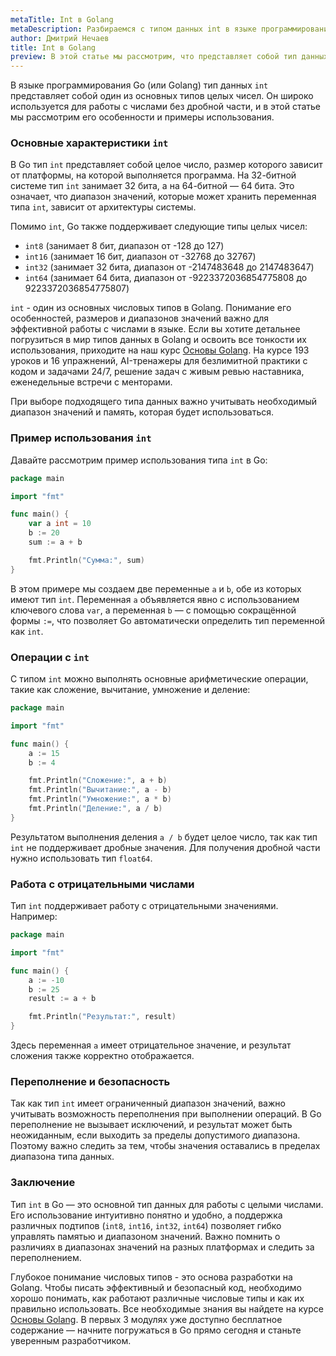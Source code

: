 ```yaml
---
metaTitle: Int в Golang
metaDescription: Разбираемся с типом данных int в языке программирования Go (Golang).
author: Дмитрий Нечаев
title: Int в Golang
preview: В этой статье мы рассмотрим, что представляет собой тип данных int в Go, его особенности, а также примеры использования.
---
```


В языке программирования Go (или Golang) тип данных `int` представляет собой один из основных типов целых чисел. Он широко используется для работы с числами без дробной части, и в этой статье мы рассмотрим его особенности и примеры использования.

### Основные характеристики `int`

В Go тип `int` представляет собой целое число, размер которого зависит от платформы, на которой выполняется программа. На 32-битной системе тип `int` занимает 32 бита, а на 64-битной — 64 бита. Это означает, что диапазон значений, которые может хранить переменная типа `int`, зависит от архитектуры системы.

Помимо `int`, Go также поддерживает следующие типы целых чисел:

- `int8` (занимает 8 бит, диапазон от -128 до 127)
- `int16` (занимает 16 бит, диапазон от -32768 до 32767)
- `int32` (занимает 32 бита, диапазон от -2147483648 до 2147483647)
- `int64` (занимает 64 бита, диапазон от -9223372036854775808 до 9223372036854775807)

`int` - один из основных числовых типов в Golang. Понимание его особенностей, размеров и диапазонов значений важно для эффективной работы с числами в языке. Если вы хотите детальнее погрузиться в мир типов данных в Golang и освоить все тонкости их использования, приходите на наш курс [Основы Golang](https://purpleschool.ru/course/go-basics?utm_source=knowledgebase&utm_medium=text&utm_campaign=int_v_golang). На курсе 193 уроков и 16 упражнений, AI-тренажеры для безлимитной практики с кодом и задачами 24/7, решение задач с живым ревью наставника, еженедельные встречи с менторами.

При выборе подходящего типа данных важно учитывать необходимый диапазон значений и память, которая будет использоваться.

### Пример использования `int`

Давайте рассмотрим пример использования типа `int` в Go:

```go
package main

import "fmt"

func main() {
    var a int = 10
    b := 20
    sum := a + b

    fmt.Println("Сумма:", sum)
}
```

В этом примере мы создаем две переменные `a` и `b`, обе из которых имеют тип `int`. Переменная `a` объявляется явно с использованием ключевого слова `var`, а переменная `b` — с помощью сокращённой формы `:=`, что позволяет Go автоматически определить тип переменной как `int`.

### Операции с `int`

С типом `int` можно выполнять основные арифметические операции, такие как сложение, вычитание, умножение и деление:

```go
package main

import "fmt"

func main() {
    a := 15
    b := 4

    fmt.Println("Сложение:", a + b)
    fmt.Println("Вычитание:", a - b)
    fmt.Println("Умножение:", a * b)
    fmt.Println("Деление:", a / b)
}
```

Результатом выполнения деления `a / b` будет целое число, так как тип `int` не поддерживает дробные значения. Для получения дробной части нужно использовать тип `float64`.

### Работа с отрицательными числами

Тип `int` поддерживает работу с отрицательными значениями. Например:

```go
package main

import "fmt"

func main() {
    a := -10
    b := 25
    result := a + b

    fmt.Println("Результат:", result)
}
```

Здесь переменная `a` имеет отрицательное значение, и результат сложения также корректно отображается.

### Переполнение и безопасность

Так как тип `int` имеет ограниченный диапазон значений, важно учитывать возможность переполнения при выполнении операций. В Go переполнение не вызывает исключений, и результат может быть неожиданным, если выходить за пределы допустимого диапазона. Поэтому важно следить за тем, чтобы значения оставались в пределах диапазона типа данных.

### Заключение

Тип `int` в Go — это основной тип данных для работы с целыми числами. Его использование интуитивно понятно и удобно, а поддержка различных подтипов (`int8`, `int16`, `int32`, `int64`) позволяет гибко управлять памятью и диапазоном значений. Важно помнить о различиях в диапазонах значений на разных платформах и следить за переполнением.

Глубокое понимание числовых типов - это основа разработки на Golang. Чтобы писать эффективный и безопасный код, необходимо хорошо понимать, как работают различные числовые типы и как их правильно использовать. Все необходимые знания вы найдете на курсе [Основы Golang](https://purpleschool.ru/course/go-basics?utm_source=knowledgebase&utm_medium=text&utm_campaign=int_v_golang). В первых 3 модулях уже доступно бесплатное содержание — начните погружаться в Go прямо сегодня и станьте уверенным разработчиком.
